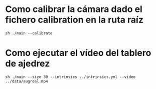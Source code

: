 # Como calibrar la cámara dado el fichero calibration en la ruta raíz

``sh
./main --calibrate
``

# Como ejecutar el vídeo del tablero de ajedrez

``sh
./main --size 30 --intrinsics ../intrinsics.yml --video ../data/augreal.mp4
``

